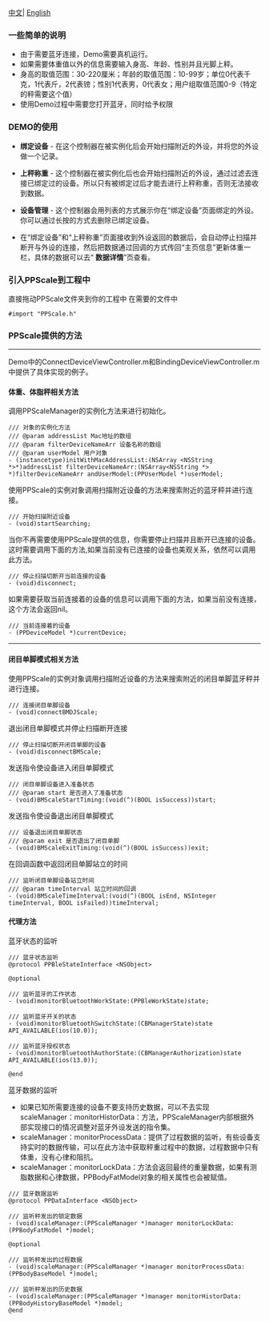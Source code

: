 [中文](https://gitee.com/pengsiyuan777/bluetooth_project/blob/ppscale/README_CN.md)| [English](https://gitee.com/pengsiyuan777/bluetooth_project/blob/ppscale/README_EN.md)
 ### 一些简单的说明
- 由于需要蓝牙连接，Demo需要真机运行。
- 如果需要体重值以外的信息需要输入身高、年龄、性别并且光脚上秤。
- 身高的取值范围：30-220厘米；年龄的取值范围：10-99岁；单位0代表千克，1代表斤，2代表镑；性别1代表男，0代表女；用户组取值范围0-9（特定的秤需要这个值）
- 使用Demo过程中需要您打开蓝牙，同时给予权限


### DEMO的使用

-  **绑定设备**  - 在这个控制器在被实例化后会开始扫描附近的外设，并将您的外设做一个记录。
-  **上秤称重** - 这个控制器在被实例化后也会开始扫描附近的外设，通过过滤去连接已绑定过的设备。所以只有被绑定过后才能去进行上秤称重，否则无法接收到数据。

-  **设备管理** - 这个控制器会用列表的方式展示你在“绑定设备”页面绑定的外设。你可以通过长按的方式去删除已绑定设备。

- 在“绑定设备”和“上秤称重”页面接收到外设返回的数据后，会自动停止扫描并断开与外设的连接，然后把数据通过回调的方式传回“主页信息”更新体重一栏，具体的数据可以去“ **数据详情**”页查看。


### 引入PPScale到工程中
直接拖动PPScale文件夹到你的工程中
在需要的文件中
```
#import "PPScale.h"

```

### PPScale提供的方法
--- 

Demo中的ConnectDeviceViewController.m和BindingDeviceViewController.m中提供了具体实现的例子。
#### 体重、体脂秤相关方法
调用PPScaleManager的实例化方法来进行初始化。
```
/// 对象的实例化方法
/// @param addressList Mac地址的数组
/// @param filterDeviceNameArr 设备名称的数组
/// @param userModel 用户对象
- (instancetype)initWithMacAddressList:(NSArray <NSString *>*)addressList filterDeviceNameArr:(NSArray<NSString *> *)filterDeviceNameArr andUserModel:(PPUserModel *)userModel;
```

使用PPScale的实例对象调用扫描附近设备的方法来搜索附近的蓝牙秤并进行连接。
```
/// 开始扫描附近设备
- (void)startSearching;
```

当你不再需要使用PPScale提供的信息，你需要停止扫描并且断开已连接的设备。这时需要调用下面的方法,如果当前没有已连接的设备也美观关系，依然可以调用此方法。

```
/// 停止扫描切断开当前连接的设备
- (void)disconnect;
```

如果需要获取当前连接着的设备的信息可以调用下面的方法，如果当前没有连接，这个方法会返回nil。
```
/// 当前连接着的设备
- (PPDeviceModel *)currentDevice;

```
--- 
#### 闭目单脚模式相关方法

使用PPScale的实例对象调用扫描附近设备的方法来搜索附近的闭目单脚蓝牙秤并进行连接。
```
/// 连接闭目单脚设备
- (void)connectBMDJScale;
```

退出闭目单脚模式并停止扫描断开连接
```
/// 停止扫描切断开闭目单脚的设备
- (void)disconnectBMScale;
```

发送指令使设备进入闭目单脚模式
```
/// 闭目单脚设备进入准备状态
/// @param start 是否进入了准备状态
- (void)BMScaleStartTiming:(void(^)(BOOL isSuccess))start;
```

发送指令使设备退出闭目单脚模式
```
/// 设备退出闭目单脚状态
/// @param exit 是否退出了闭目单脚
- (void)BMScaleExitTiming:(void(^)(BOOL isSuccess))exit;
```

在回调函数中返回闭目单脚站立的时间
```
/// 监听闭目单脚设备站立时间
/// @param timeInterval 站立时间的回调
- (void)BMScaleTimeInterval:(void(^)(BOOL isEnd, NSInteger timeInterval, BOOL isFailed))timeInterval;
```


#### 代理方法
蓝牙状态的监听
```
/// 蓝牙状态监听
@protocol PPBleStateInterface <NSObject>

@optional

/// 监听蓝牙的工作状态
- (void)monitorBluetoothWorkState:(PPBleWorkState)state;

/// 监听蓝牙开关的状态
- (void)monitorBluetoothSwitchState:(CBManagerState)state API_AVAILABLE(ios(10.0));

/// 监听蓝牙授权状态
- (void)monitorBluetoothAuthorState:(CBManagerAuthorization)state API_AVAILABLE(ios(13.0));

@end
```

蓝牙数据的监听
- 如果已知所需要连接的设备不要支持历史数据，可以不去实现scaleManager：monitorHistorData：方法，PPScaleManager内部根据外部实现接口的情况调整对蓝牙外设发送的指令集。
- scaleManager：monitorProcessData：提供了过程数据的监听，有些设备支持实时的数据传输，可以在此方法中获取秤重过程中的数据，过程数据中只有体重，没有心律和阻抗。
- scaleManager：monitorLockData：方法会返回最终的重量数据，如果有测脂数据和心律数据，PPBodyFatModel对象的相关属性也会被赋值。
```
/// 蓝牙数据监听
@protocol PPDataInterface <NSObject>

/// 监听秤发出的锁定数据
- (void)scaleManager:(PPScaleManager *)manager monitorLockData:(PPBodyFatModel *)model;

@optional

/// 监听秤发出的过程数据
- (void)scaleManager:(PPScaleManager *)manager monitorProcessData:(PPBodyBaseModel *)model;

/// 监听秤发出的历史数据
- (void)scaleManager:(PPScaleManager *)manager monitorHistorData:(PPBodyHistoryBaseModel *)model;
@end
```
